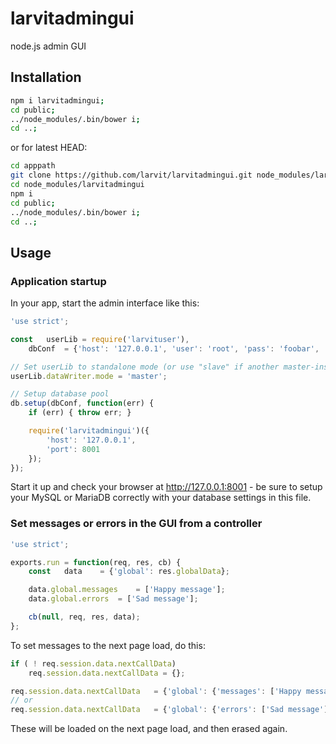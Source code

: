 # larvitadmingui
node.js admin GUI

## Installation

```bash
npm i larvitadmingui;
cd public;
../node_modules/.bin/bower i;
cd ..;
```

or for latest HEAD:

```bash
cd apppath
git clone https://github.com/larvit/larvitadmingui.git node_modules/larvitadmingui
cd node_modules/larvitadmingui
npm i
cd public;
../node_modules/.bin/bower i;
cd ..;
```

## Usage


### Application startup

In your app, start the admin interface like this:


```javascript
'use strict';

const	userLib	= require('larvituser'),
	dbConf	= {'host': '127.0.0.1', 'user': 'root', 'pass': 'foobar', 'database': 'test'};

// Set userLib to standalone mode (or use "slave" if another master-instance is running)
userLib.dataWriter.mode	= 'master';

// Setup database pool
db.setup(dbConf, function(err) {
	if (err) { throw err; }

	require('larvitadmingui')({
		'host': '127.0.0.1',
		'port': 8001
	});
});
```

Start it up and check your browser at http://127.0.0.1:8001 - be sure to setup your MySQL or MariaDB correctly with your database settings in this file.

### Set messages or errors in the GUI from a controller

```javascript
'use strict';

exports.run = function(req, res, cb) {
	const	data	= {'global': res.globalData};

	data.global.messages	= ['Happy message'];
	data.global.errors	= ['Sad message'];

	cb(null, req, res, data);
};
```

To set messages to the next page load, do this:

```javascript
if ( ! req.session.data.nextCallData)
	req.session.data.nextCallData = {};

req.session.data.nextCallData	= {'global': {'messages': ['Happy message']}};
// or
req.session.data.nextCallData	= {'global': {'errors': ['Sad message']}};
```

These will be loaded on the next page load, and then erased again.
